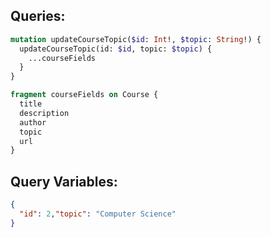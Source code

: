 Queries:
---
```graphql
mutation updateCourseTopic($id: Int!, $topic: String!) {
  updateCourseTopic(id: $id, topic: $topic) {
    ...courseFields
  }
}

fragment courseFields on Course {
  title
  description
  author
  topic
  url
}
```

Query Variables:
---
```json
{
  "id": 2,"topic": "Computer Science"
}
```